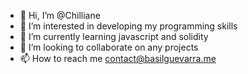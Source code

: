 - 👋 Hi, I’m @Chilliane
- 👀 I’m interested in developing my programming skills 
- 🌱 I’m currently learning javascript and solidity
- 💞️ I’m looking to collaborate on any projects
- 📫 How to reach me contact@basilguevarra.me

<!---
Chilliane/Chilliane is a ✨ special ✨ repository because its `README.md` (this file) appears on your GitHub profile.
You can click the Preview link to take a look at your changes.
--->
